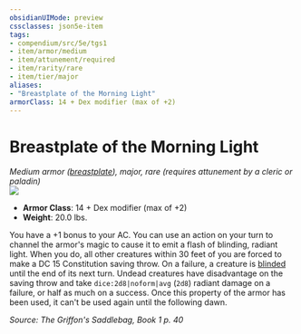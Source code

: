 ```yaml
---
obsidianUIMode: preview
cssclasses: json5e-item
tags:
- compendium/src/5e/tgs1
- item/armor/medium
- item/attunement/required
- item/rarity/rare
- item/tier/major
aliases: 
- "Breastplate of the Morning Light"
armorClass: 14 + Dex modifier (max of +2)
---
```

# Breastplate of the Morning Light
*Medium armor ([breastplate](compendium/items/breastplate.md)), major, rare (requires attunement by a cleric or paladin)*  
![](https://raw.githubusercontent.com/TheGiddyLimit/homebrew/master/_img/TGS1/Breastplate-of-the-Morning-Light.webp#right)  

- **Armor Class**: 14 + Dex modifier (max of +2)
- **Weight**: 20.0 lbs.

You have a +1 bonus to your AC. You can use an action on your turn to channel the armor's magic to cause it to emit a flash of blinding, radiant light. When you do, all other creatures within 30 feet of you are forced to make a DC 15 Constitution saving throw. On a failure, a creature is [blinded](/compendium/rules/conditions.md#Blinded) until the end of its next turn. Undead creatures have disadvantage on the saving throw and take `dice:2d8|noform|avg` (`2d8`) radiant damage on a failure, or half as much on a success. Once this property of the armor has been used, it can't be used again until the following dawn.

*Source: The Griffon's Saddlebag, Book 1 p. 40*